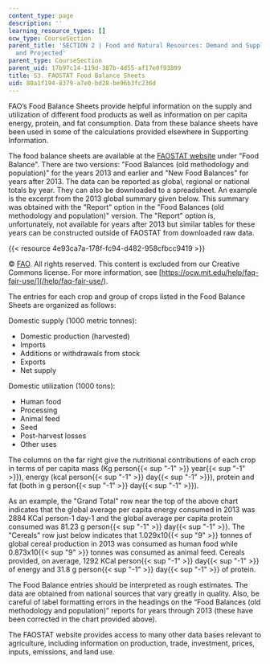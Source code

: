 ```yaml
---
content_type: page
description: ''
learning_resource_types: []
ocw_type: CourseSection
parent_title: 'SECTION 2 | Food and Natural Resources: Demand and Supply, Current
  and Projected'
parent_type: CourseSection
parent_uid: 17b97c14-119d-387b-4d55-af17e0f93899
title: S3. FAOSTAT Food Balance Sheets
uid: 80a1f194-8379-a7e0-bd28-be96b3fc236d
---
```


FAO’s Food Balance Sheets provide helpful information on the supply and utilization of different food products as well as information on per capita energy, protein, and fat consumption. Data from these balance sheets have been used in some of the calculations provided elsewhere in Supporting Information.

The food balance sheets are available at the [FAOSTAT website](http://www.fao.org/faostat/en/#data) under "Food Balance". There are two versions: "Food Balances (old methodology and population)" for the years 2013 and earlier and "New Food Balances" for years after 2013. The data can be reported as global, regional or national totals by year. They can also be downloaded to a spreadsheet. An example is the excerpt from the 2013 global summary given below. This summary was obtained with the "Report" option in the "Food Balances (old methodology and population)" version. The "Report" option is, unfortunately, not available for years after 2013 but similar tables for these years can be constructed outside of FAOSTAT from downloaded raw data.

{{< resource 4e93ca7a-178f-fc94-d482-958cfbcc9419 >}}

© [FAO](http://www.fao.org). All rights reserved. This content is excluded from our Creative Commons license. For more information, see [https://ocw.mit.edu/help/faq-fair-use/](/help/faq-fair-use/).

The entries for each crop and group of crops listed in the Food Balance Sheets are organized as follows:

Domestic supply (1000 metric tonnes):           

*   Domestic production (harvested)
*   Imports
*   Additions or withdrawals from stock
*   Exports
*   Net supply

Domestic utilization (1000 tons):

*   Human food
*   Processing
*   Animal feed
*   Seed
*   Post-harvest losses
*   Other uses

The columns on the far right give the nutritional contributions of each crop in terms of per capita mass (Kg person{{< sup "\-1" >}} year{{< sup "\-1" >}}), energy (kcal person{{< sup "\-1" >}} day{{< sup "\-1" >}}), protein and fat (both in g person{{< sup "\-1" >}} day{{< sup "\-1" >}}).

As an example, the "Grand Total" row near the top of the above chart indicates that the global average per capita energy consumed in 2013 was 2884 KCal person-1 day-1 and the global average per capita protein consumed was 81.23 g person{{< sup "\-1" >}} day{{< sup "\-1" >}}. The "Cereals" row just below indicates that 1.029x10{{< sup "9" >}} tonnes of global cereal production in 2013 was consumed as human food while 0.873x10{{< sup "9" >}} tonnes was consumed as animal feed. Cereals provided, on average, 1292 KCal person{{< sup "\-1" >}} day{{< sup "\-1" >}} of energy and 31.8 g person{{< sup "\-1" >}} day{{< sup "\-1" >}} of protein. 

The Food Balance entries should be interpreted as rough estimates. The data are obtained from national sources that vary greatly in quality. Also, be careful of label formatting errors in the headings on the “Food Balances (old methodology and population)” reports for years through 2013 (these have been corrected in the chart provided above).

The FAOSTAT website provides access to many other data bases relevant to agriculture, including information on production, trade, investment, prices, inputs, emissions, and land use.